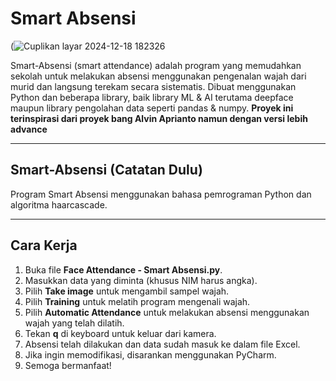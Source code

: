 # Smart Absensi
(![Cuplikan layar 2024-12-18 182326](https://github.com/user-attachments/assets/f208dc9f-612d-4451-9d8f-9f44ca387596)

Smart-Absensi (smart attendance) adalah program yang memudahkan sekolah untuk melakukan absensi menggunakan pengenalan wajah dari murid dan langsung terekam secara sistematis. Dibuat menggunakan Python dan beberapa library, baik library ML & AI terutama deepface maupun library pengolahan data seperti pandas & numpy.
**Proyek ini terinspirasi dari proyek bang Alvin Aprianto namun dengan versi lebih advance**

---

## Smart-Absensi (Catatan Dulu)

Program Smart Absensi menggunakan bahasa pemrograman Python dan algoritma haarcascade.

---

## Cara Kerja

1. Buka file **Face Attendance - Smart Absensi.py**.
2. Masukkan data yang diminta (khusus NIM harus angka).
3. Pilih **Take image** untuk mengambil sampel wajah.
4. Pilih **Training** untuk melatih program mengenali wajah.
5. Pilih **Automatic Attendance** untuk melakukan absensi menggunakan wajah yang telah dilatih.
6. Tekan **q** di keyboard untuk keluar dari kamera.
7. Absensi telah dilakukan dan data sudah masuk ke dalam file Excel.
8. Jika ingin memodifikasi, disarankan menggunakan PyCharm.
9. Semoga bermanfaat!
